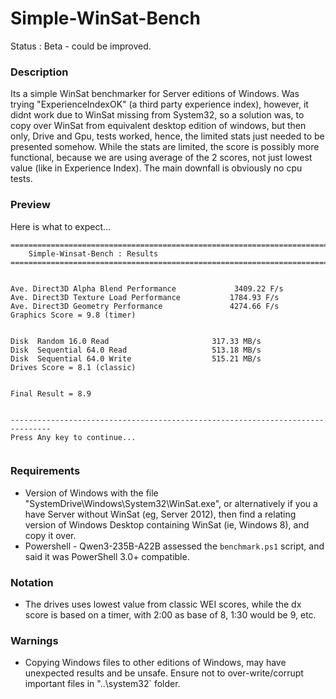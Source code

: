 # Simple-WinSat-Bench
Status : Beta - could be improved.

### Description
Its a simple WinSat benchmarker for Server editions of Windows. Was trying "ExperienceIndexOK" (a third party experience index), however, it didnt work due to WinSat missing from System32, so a solution was, to copy over WinSat from equivalent desktop edition of windows, but then only, Drive and Gpu, tests worked, hence, the limited stats just needed to be presented somehow. While the stats are limited, the score is possibly more functional, because we are using average of the 2 scores, not just lowest value (like in Experience Index). The main downfall is obviously no cpu tests.

### Preview
Here is what to expect...
```
===============================================================================
    Simple-Winsat-Bench : Results
===============================================================================


Ave. Direct3D Alpha Blend Performance             3409.22 F/s
Ave. Direct3D Texture Load Performance           1784.93 F/s
Ave. Direct3D Geometry Performance               4274.66 F/s
Graphics Score = 9.8 (timer)


Disk  Random 16.0 Read                       317.33 MB/s
Disk  Sequential 64.0 Read                   513.18 MB/s
Disk  Sequential 64.0 Write                  515.21 MB/s
Drives Score = 8.1 (classic)


Final Result = 8.9


-------------------------------------------------------------------------------
Press Any key to continue...


```

### Requirements
- Version of Windows with the file "SystemDrive\Windows\System32\WinSat.exe", or alternatively if you a have Server without WinSat (eg, Server 2012), then find a relating version of Windows Desktop containing WinSat (ie, Windows 8), and copy it over.
- Powershell - Qwen3-235B-A22B assessed the `benchmark.ps1` script, and said it was PowerShell 3.0+ compatible.  

### Notation
- The drives uses lowest value from classic WEI scores, while the dx score is based on a timer, with 2:00 as base of 8, 1:30 would be 9, etc.

### Warnings
- Copying Windows files to other editions of Windows, may have unexpected results and be unsafe. Ensure not to over-write/corrupt important files in "..\system32` folder.

